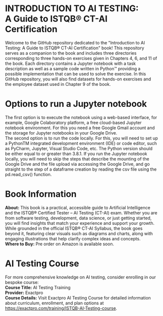 # INTRODUCTION TO AI TESTING: <br> A Guide to ISTQB® CT-AI Certification

Welcome to the GitHub repository dedicated to the "Introduction to AI Testing: A Guide to ISTQB® CT-AI Certification" book! This repository serves as a companion to the book and includes three directories corresponding to three hands-on exercises given in Chapters 4, 6, and 11 of the book. Each directory contains a Jupyter notebook with a task description as well as a sample code written in Python™  providing a possible implementation that can be used to solve the exercise. In this GitHub repository, you will also find datasets for hands-on exercises and the employee dataset used in Chapter 9 of the book.

# Options to run a Jupyter notebook
The first option is to execute the notebook using a web-based interface, for example, Google Colaboratory platform, a free cloud-based Jupyter notebook environment. For this you need a free Google Gmail account and the storage for Jupyter notebooks in your Google Drive.<br>
The second option is to run the code locally. For this, you will need to set up a PythonTM integrated development environment (IDE) or code editor, such as PyCharm, Jupyter, Visual Studio Code, etc. The Python version should be either equal to or greater than 3.8.1. If you run the Jupyter notebook locally, you will need to skip the steps that describe the mounting of the Google Drive and the file upload via accessing the Google Drive, and go straight to the step of a dataframe creation by reading the csv file using the pd.read_csv() function.<br>

# Book Information
**About:** This book is a practical, accessible guide to Artificial Intelligence and the ISTQB® Certified Tester – AI Testing (CT-AI) exam. Whether you are from software testing, development, data science, or just getting started, you will find insights that match your experience and support your growth. While grounded in the official ISTQB® CT-AI Syllabus, the book goes beyond it, featuring clear visuals such as diagrams and charts, along with engaging illustrations that help clarify complex ideas and concepts.<br>
**Where to Buy:** Pre order on Amazon is available soon.

# AI Testing Course
For more comprehensive knowledge on AI testing, consider enrolling in our bespoke course:<br>
**Course Title:** AI Testing Training <br>
**Provider:** Exactpro <br>
**Course Details:** Visit Exactpro AI Testing Course for detailed information about curriculum, enrollment, and plan options at https://exactpro.com/training/ISTQB-AI-Testing-course.


